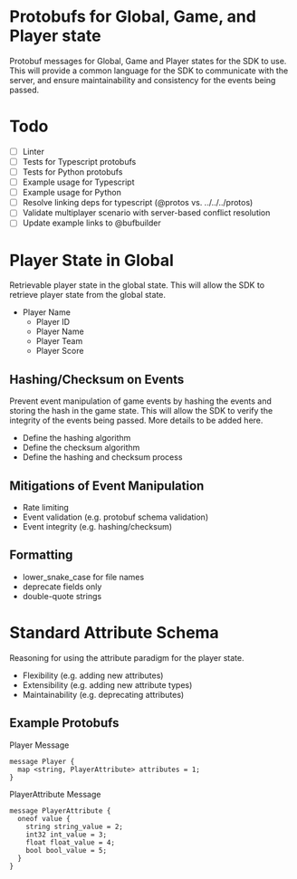 # Protobufs for Global, Game, and Player state
Protobuf messages for Global, Game and Player states for the SDK to use. This will provide a common language for the SDK to communicate with the server, and ensure maintainability and consistency for the events being passed.

# Todo
- [ ] Linter
- [ ] Tests for Typescript protobufs
- [ ] Tests for Python protobufs
- [ ] Example usage for Typescript
- [ ] Example usage for Python
- [ ] Resolve linking deps for typescript (@protos vs. ../../../protos)
- [ ] Validate multiplayer scenario with server-based conflict resolution
- [ ] Update example links to @bufbuilder

# Player State in Global
Retrievable player state in the global state. This will allow the SDK to retrieve player state from the global state.
  - Player Name
    - Player ID
    - Player Name
    - Player Team
    - Player Score

## Hashing/Checksum on Events
Prevent event manipulation of game events by hashing the events and storing the hash in the game state. This will allow the SDK to verify the integrity of the events being passed. More details to be added here.
- Define the hashing algorithm
- Define the checksum algorithm
- Define the hashing and checksum process

## Mitigations of Event Manipulation
- Rate limiting
- Event validation (e.g. protobuf schema validation)
- Event integrity (e.g. hashing/checksum)

## Formatting
- lower_snake_case for file names
- deprecate fields only
- double-quote strings

# Standard Attribute Schema
Reasoning for using the attribute paradigm for the player state.
- Flexibility (e.g. adding new attributes)
- Extensibility (e.g. adding new attribute types)
- Maintainability (e.g. deprecating attributes)

## Example Protobufs
Player Message
```
message Player {
  map <string, PlayerAttribute> attributes = 1;
}
```
PlayerAttribute Message
```
message PlayerAttribute {
  oneof value {
    string string_value = 2;
    int32 int_value = 3;
    float float_value = 4;
    bool bool_value = 5;
  }
}
```